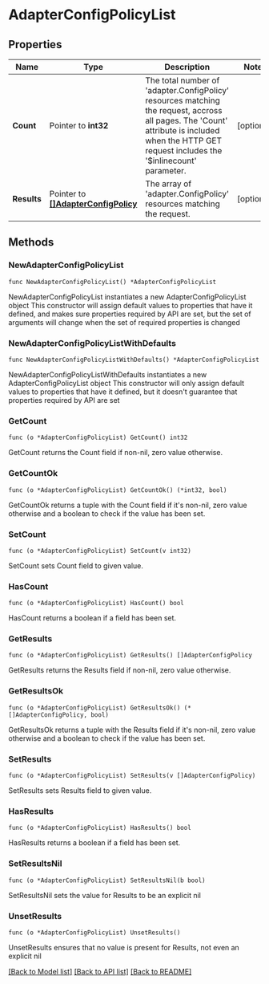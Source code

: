 # AdapterConfigPolicyList

## Properties

Name | Type | Description | Notes
------------ | ------------- | ------------- | -------------
**Count** | Pointer to **int32** | The total number of &#39;adapter.ConfigPolicy&#39; resources matching the request, accross all pages. The &#39;Count&#39; attribute is included when the HTTP GET request includes the &#39;$inlinecount&#39; parameter. | [optional] 
**Results** | Pointer to [**[]AdapterConfigPolicy**](adapter.ConfigPolicy.md) | The array of &#39;adapter.ConfigPolicy&#39; resources matching the request. | [optional] 

## Methods

### NewAdapterConfigPolicyList

`func NewAdapterConfigPolicyList() *AdapterConfigPolicyList`

NewAdapterConfigPolicyList instantiates a new AdapterConfigPolicyList object
This constructor will assign default values to properties that have it defined,
and makes sure properties required by API are set, but the set of arguments
will change when the set of required properties is changed

### NewAdapterConfigPolicyListWithDefaults

`func NewAdapterConfigPolicyListWithDefaults() *AdapterConfigPolicyList`

NewAdapterConfigPolicyListWithDefaults instantiates a new AdapterConfigPolicyList object
This constructor will only assign default values to properties that have it defined,
but it doesn't guarantee that properties required by API are set

### GetCount

`func (o *AdapterConfigPolicyList) GetCount() int32`

GetCount returns the Count field if non-nil, zero value otherwise.

### GetCountOk

`func (o *AdapterConfigPolicyList) GetCountOk() (*int32, bool)`

GetCountOk returns a tuple with the Count field if it's non-nil, zero value otherwise
and a boolean to check if the value has been set.

### SetCount

`func (o *AdapterConfigPolicyList) SetCount(v int32)`

SetCount sets Count field to given value.

### HasCount

`func (o *AdapterConfigPolicyList) HasCount() bool`

HasCount returns a boolean if a field has been set.

### GetResults

`func (o *AdapterConfigPolicyList) GetResults() []AdapterConfigPolicy`

GetResults returns the Results field if non-nil, zero value otherwise.

### GetResultsOk

`func (o *AdapterConfigPolicyList) GetResultsOk() (*[]AdapterConfigPolicy, bool)`

GetResultsOk returns a tuple with the Results field if it's non-nil, zero value otherwise
and a boolean to check if the value has been set.

### SetResults

`func (o *AdapterConfigPolicyList) SetResults(v []AdapterConfigPolicy)`

SetResults sets Results field to given value.

### HasResults

`func (o *AdapterConfigPolicyList) HasResults() bool`

HasResults returns a boolean if a field has been set.

### SetResultsNil

`func (o *AdapterConfigPolicyList) SetResultsNil(b bool)`

 SetResultsNil sets the value for Results to be an explicit nil

### UnsetResults
`func (o *AdapterConfigPolicyList) UnsetResults()`

UnsetResults ensures that no value is present for Results, not even an explicit nil

[[Back to Model list]](../README.md#documentation-for-models) [[Back to API list]](../README.md#documentation-for-api-endpoints) [[Back to README]](../README.md)


